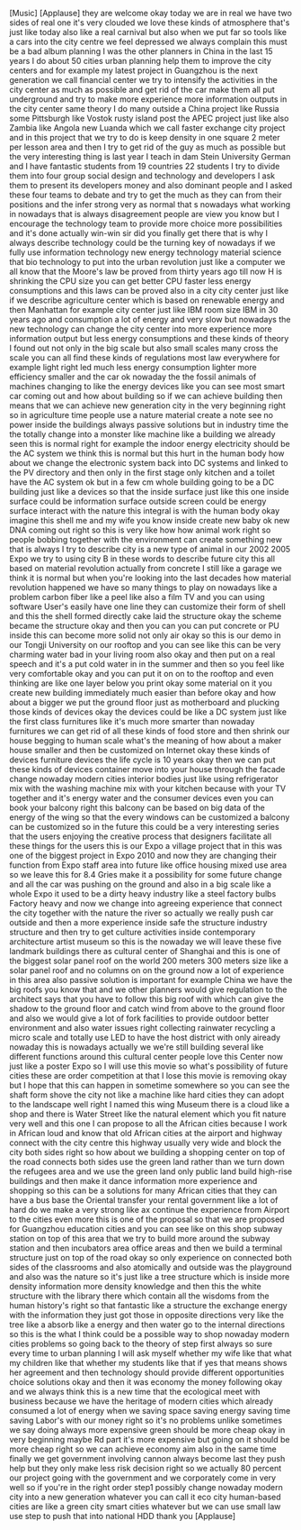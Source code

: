 
[Music]
[Applause]
they are welcome okay today we are in
real we have two sides of real one it&#39;s
very clouded we love these kinds of
atmosphere that&#39;s just like today also
like a real carnival but also when we
put far so tools like a cars into the
city centre we feel depressed we always
complain this must be a bad album
planning I was the other planners in
China in the last 15 years I do about 50
cities urban planning help them to
improve the city centers and for example
my latest project in Guangzhou is the
next generation we call financial center
we try to intensify the activities in
the city center as much as possible and
get rid of the car make them all put
underground and try to make more
experience more information outputs in
the city center same theory I do many
outside a China project like Russia some
Pittsburgh like Vostok rusty island post
the APEC project just like also Zambia
like Angola new Luanda which we call
faster exchange city project and in this
project that we try to do is keep
density in one square 2 meter per lesson
area and then I try to get rid of the
guy as much as possible but the very
interesting thing is last year I teach
in dam Stein University German and I
have fantastic students from 19
countries 22 students I try to divide
them into four group social design and
technology and developers I ask them to
present its developers money and also
dominant people and I asked these four
teams to debate and try to get the
much as they can from their positions
and the infer strong very as normal that
s nowadays what working in nowadays that
is always disagreement people are view
you know but I encourage the technology
team to provide more choice more
possibilities and it&#39;s done actually
win-win sir did you finally get there
that is why I always describe technology
could be the turning key of nowadays if
we fully use information technology new
energy technology material science that
bio technology to put into the urban
revolution just like a computer we all
know that the Moore&#39;s law be proved from
thirty years ago
till now H is shrinking the CPU size you
can get better CPU faster less energy
consumptions and this laws can be proved
also in a city city center just like if
we describe agriculture center which is
based on renewable energy and then
Manhattan for example city center just
like IBM room size IBM in 30 years ago
and consumption a lot of energy and very
slow but nowadays the new technology can
change the city center into more
experience more information output but
less energy consumptions and these kinds
of theory I found out not only in the
big scale but also small scales many
cross the scale you can all find these
kinds of regulations most law everywhere
for example light right led much less
energy consumption lighter more
efficiency smaller and the car ok
nowaday the the fossil animals of
machines changing to like the energy
devices like you can see most smart car
coming out and how about building so if
we can achieve building then means that
we can achieve new generation city in
the very beginning right so in
agriculture time people use a nature
material create a note
see no power inside the buildings always
passive solutions but in industry time
the the totally change into a monster
like machine like a building we already
seen this is normal right
for example the indoor energy
electricity should be the AC system we
think this is normal but this hurt in
the human body how about we change the
electronic system back into DC systems
and linked to the PV directory and then
only in the first stage only kitchen and
a toilet have the AC system ok but in a
few cm whole building going to be a DC
building just like a devices so that the
inside surface just like this one inside
surface could be information surface
outside screen could be energy surface
interact with the nature this integral
is with the human body okay imagine this
shell me and my wife you know inside
create new baby ok new DNA coming out
right so this is very like how how
animal work right
so people bobbing together with the
environment can create something new
that is always I try to describe city is
a new type of animal in our 2002 2005
Expo we try to using city B in these
words to describe future city this all
based on material revolution actually
from concrete
I still like a garage we think it is
normal but when you&#39;re looking into the
last decades how material revolution
happened we have so many things to play
on nowadays like a problem carbon fiber
like a peel like also a film TV and you
can using software User&#39;s easily have
one line they can customize their form
of shell and this the shell formed
directly cake
laid the structure okay the scheme
became the structure okay and then you
can you can put concrete or PU inside
this can become more solid not only air
okay so this is our demo in our Tongji
University on our rooftop and you can
see like this can be very charming water
bad in your living room also okay and
then put on a real speech and it&#39;s a put
cold water in in the summer and then so
you feel like very comfortable okay and
you can put it on on to the rooftop and
even thinking are like one layer below
you print okay some material on it you
create new building immediately much
easier than before okay and how about a
bigger we put the ground floor just as
motherboard and plucking those kinds of
devices okay
the devices could be like a DC system
just like the first class furnitures
like it&#39;s much more smarter than nowaday
furnitures we can get rid of all these
kinds of food store and then shrink our
house begging to human scale what&#39;s the
meaning of how about a maker house
smaller and then be customized on
Internet
okay these kinds of devices furniture
devices the life cycle is 10 years okay
then we can put these kinds of devices
container move into your house through
the facade change nowaday modern cities
interior bodies just like using
refrigerator mix with the washing
machine mix with your kitchen because
with your TV together and it&#39;s energy
water and the consumer devices even you
can book your balcony right this balcony
can be based on big data of the energy
of the wing so that the every windows
can be customized a balcony can be
customized so in the future this could
be a very interesting series that the
users enjoying the creative process that
designers facilitate all these things
for the users this is our Expo a village
project that in this was one of the
biggest project in Expo 2010 and now
they are changing their function from
Expo staff area into future like office
housing mixed use area so we leave this
for 8.4 Gries make it a possibility for
some future change and all the car was
pushing on the ground and also in a big
scale like a whole Expo it used to be a
dirty heavy industry like a steel
factory bulbs Factory heavy and now we
change into agreeing
experience that connect the city
together with the nature the river
so actually we really push car outside
and then a more experience inside safe
the structure industry structure and
then try to get culture activities
inside contemporary architecture artist
museum so this is the nowaday we will
leave these five landmark buildings
there as cultural center of Shanghai and
this is one of the biggest solar panel
roof on the world 200 meters 300 meters
size like a solar panel roof and no
columns on on the ground now a lot of
experience in this area also passive
solution is important for example China
we have the big roofs you know that and
we other planners would give regulation
to the architect says that you have to
follow this big roof with which can give
the shadow to the ground floor and catch
wind from above to the ground floor and
also we would give a lot of fork
facilities to provide outdoor better
environment and also water issues right
collecting rainwater recycling a micro
scale and totally use LED to have the
host district with only aiready nowaday
this is nowadays actually we we&#39;re still
building several like different
functions around this cultural center
people love this Center now just like a
poster Expo so I will use this movie
so what&#39;s possibility of future cities
these are order competition at that I
lose this movie is removing okay but I
hope that this can happen in sometime
somewhere so you can see the shaft form
shove the city not like a machine like
hard cities they can adopt to the
landscape well right I named this wing
Museum there is a cloud like a shop and
there is Water Street like the natural
element which you fit nature very well
and this one I can propose to all the
African cities because I work in African
loud and know that old African cities at
the airport and highway connect with the
city centre
this highway usually very wide and block
the city both sides right so how about
we building a shopping center on top of
the road connects both sides use the
green land rather than we turn down the
refugees area and we use the green land
only public land build high-rise
buildings and then make it dance
information more experience and shopping
so this can be a solutions for many
African cities that they can have a bus
base the Oriental transfer your rental
government like a lot of hard do we make
a very strong like ax continue the
experience from Airport to the cities
even more this is one of the proposal so
that we are proposed for Guangzhou
education cities and you can see like on
this shop subway station on top of this
area that we try to build more around
the subway station and then incubators
area office areas and then we build a
terminal structure just on top of the
road okay so only experience on
connected both sides of the classrooms
and also atomically and outside was the
playground and also was the nature so
it&#39;s just like a tree structure which is
inside more density information more
density knowledge and then this the
white structure with the library there
which contain all the wisdoms from the
human history&#39;s right so
that fantastic like a structure the
exchange energy with the information
they just got those in opposite
directions very like the tree like a
absorb like a energy and then water go
to the internal directions so this is
the what I think could be a possible way
to shop nowaday modern cities problems
so going back to the theory of step
first always so sure every time to urban
planning I will ask myself whether my
wife like that
what my children like that whether my
students like that if yes that means
shows her agreement and then technology
should provide different opportunities
choice solutions okay and then it was
economy the money following okay and we
always think this is a new time that the
ecological meet with business because we
have the heritage of modern cities which
already consumed a lot of energy when we
saving space saving energy saving time
saving Labor&#39;s with our money right so
it&#39;s no problems unlike sometimes we say
doing always more expensive green should
be more cheap okay in very beginning
maybe Rd part it&#39;s more expensive but
going on it should be more cheap right
so we can achieve economy aim also in
the same time finally we get government
involving cannon always become last they
push help but they only make less risk
decision right so we actually 80 percent
our project going with the government
and we corporately come in very well so
if you&#39;re in the right order
step1 possibly change nowaday modern
city into a new generation whatever you
can call it eco city human-based cities
are like a green city smart cities
whatever but we can use small law use
step
to push that into national HDD thank you
[Applause]
